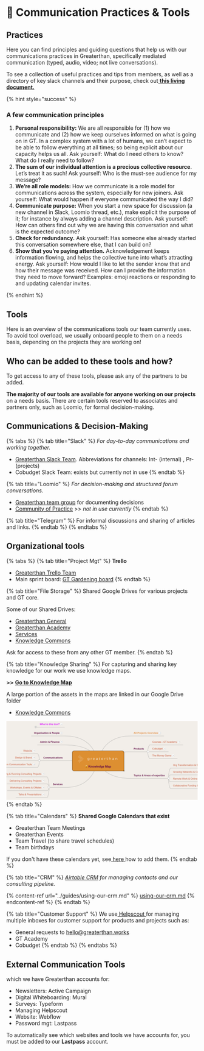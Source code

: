 # 💬 Communication Practices & Tools

## Practices

Here you can find principles and guiding questions that help us with our communications practices in Greaterthan, specifically mediated communication (typed, audio, video; not live conversations).&#x20;

To see a collection of useful practices and tips from members, as well as a directory of key slack channels and their purpose, check out[ **this living document.** ](https://docs.google.com/document/d/1rv3AmyaScdLA\_5edVn4n7mLb6P-k11\_I5ChsXlQ8A\_0/edit)

{% hint style="success" %}
###

### **A few communication principles**



1. **Personal responsibility:** We are all responsible for (1) how we communicate and (2) how we keep ourselves informed on what is going on in GT. In a complex system with a lot of humans, we can’t expect to be able to follow everything at all times; so being explicit about our capacity helps us all. Ask yourself: What do I need others to know? What do I really need to follow?&#x20;
2. **The sum of our individual attention is a precious collective resource**. Let’s treat it as such! Ask yourself: Who is the must-see audience for my message?
3. **We’re all role models:** How we communicate is a role model for communications across the system, especially for new joiners. Ask yourself: What would happen if everyone communicated the way I did?&#x20;
4. **Communicate purpose:** When you start a new space for discussion (a new channel in Slack, Loomio thread, etc.), make explicit the purpose of it; for instance by always adding a channel description. Ask yourself: How can others find out why we are having this conversation and what is the expected outcome?
5. **Check for redundancy.** Ask yourself: Has someone else already started this conversation somewhere else, that I can build on?&#x20;
6. **Show that you’re paying attention.** Acknowledgement keeps information flowing, and helps the collective tune into what’s attracting energy. Ask yourself: How would I like to let the sender know that and how their message was received. How can I provide the information they need to move forward? Examples: emoji reactions or responding to and updating calendar invites.


{% endhint %}

## Tools

Here is an overview of the communications tools our team currently uses. To avoid tool overload, we usually onboard people to them on a needs basis, depending on the projects they are working on!

## Who can be added to these tools and how?&#x20;

To get access to any of these tools, please ask any of the partners to be added.

**The majority of our tools are available for anyone working on our projects** on a needs basis. There are certain tools reserved to associates and partners only, such as Loomio, for formal decision-making.&#x20;

## Communications & Decision-Making

{% tabs %}
{% tab title="Slack" %}
_For day-to-day communications and working together._&#x20;

* [Greaterthan Slack Team](http://greaterfinance.slack.com). Abbreviations for channels: Int- (internal) , Pr- (projects)&#x20;
* Cobudget Slack Team: exists but currently not in use
{% endtab %}

{% tab title="Loomio" %}
_For decision-making and structured forum conversations._

* [Greaterthan team group](https://www.loomio.org/g/w924AJC6/greaterthan-core) for documenting decisions
* [Community of Practice](https://www.loomio.org/g/CI3j26MK/greaterthan-community) >> _not in use currently_
{% endtab %}

{% tab title="Telegram" %}
For informal discussions and sharing of articles and links.&#x20;
{% endtab %}
{% endtabs %}

## Organizational tools

{% tabs %}
{% tab title="Project Mgt" %}
**Trello**

* [Greaterthan Trello Team](https://trello.com/greaterthanfinancial)
* Main sprint board: [GT Gardening board](https://trello.com/b/s4wwfH9Q/greaterthan-human-sprint-board)
{% endtab %}

{% tab title="File Storage" %}
Shared Google Drives for various projects and GT core.&#x20;

Some of our Shared Drives:

* [Greaterthan General](https://drive.google.com/drive/u/0/folders/0AEdklBnH3X34Uk9PVA)
* [Greaterthan Academy](https://drive.google.com/drive/u/1/folders/0ABmjriKbYg2iUk9PVA)
* [Services](https://drive.google.com/drive/u/1/folders/0AN9NkdrnXeqdUk9PVA)
* [Knowledge Commons](https://drive.google.com/drive/u/1/folders/0AMicdnwGdCaEUk9PVA)

Ask for access to these from any other GT member.
{% endtab %}

{% tab title="Knowledge Sharing" %}
For capturing and sharing key knowledge for our work we use knowledge maps.

**>>** [**Go to Knowledge Map**](https://www.mindmeister.com/1008538106)

A large portion of the assets in the maps are linked in our Google Drive folder

* [Knowledge Commons](https://drive.google.com/drive/u/1/folders/0AMicdnwGdCaEUk9PVA)

![](<../.gitbook/assets/image (1).png>)
{% endtab %}

{% tab title="Calendars" %}
**Shared Google Calendars that exist**

* Greaterthan Team Meetings
* Greaterthan Events
* Team Travel (to share travel schedules)
* Team birthdays

If you don't have these calendars yet, see[ here ](https://docs.google.com/document/d/1Qij7\_XeBFWugVHX0m1mOg7rArwORcWDnkptbYgASLFY/edit)how to add them.&#x20;
{% endtab %}

{% tab title="CRM" %}
[_Airtable CRM_](../guides/using-our-crm.md) _for managing contacts and our consulting pipeline._&#x20;

{% content-ref url="../guides/using-our-crm.md" %}
[using-our-crm.md](../guides/using-our-crm.md)
{% endcontent-ref %}
{% endtab %}

{% tab title="Customer Support" %}
We use[ Helpscout ](https://www.helpscout.com/)for managing multiple inboxes for customer support for products and projects such as:&#x20;

* General requests to hello@greaterthan.works
* GT Academy&#x20;
* Cobudget
{% endtab %}
{% endtabs %}

## External Communication Tools&#x20;

which we have Greaterthan accounts for:

* Newsletters: Active Campaign
* Digital Whiteboarding: Mural
* Surveys: Typeform
* Managing Helpscout
* Website: Webflow
* Password mgt: Lastpass

To automatically see which websites and tools we have accounts for,  you must be added to our **Lastpass** account.

